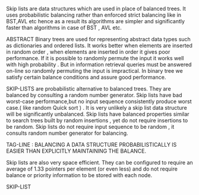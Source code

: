 Skip lists are data structures which are used in place of balanced trees. It uses probabilistic balancing rather than enforced strict balancing like in BST,AVL etc hence as a result its algorithms are simpler and significantly faster than algorithms in case of BST , AVL etc.
 
ABSTRACT 
Binary trees are used for representing abstract data types such as dictionaries and ordered lists. It works better when elements are inserted in random order , when elements are inserted in order it gives poor performance. If it is possible to randomly permute the input it works well with high probability . But in information retrieval queries must be answered on-line so randomly permuting the input is impractical. In binary tree we satisfy certain balance conditions and assure good performance.
 
SKIP-LISTS are probabilistic alternative to balanced trees. They are balanced by consulting a random number generator. Skip lists have bad worst-case performance,but no input sequence consistently produce worst case.( like random Quick sort  ) . It is very unlikely a skip list data structure will be significantly unbalanced. Skip lists have balanced properties similar to search trees built by random insertions , yet do not require insertions to be random. Skip lists do not require input sequence to be random , it consults random number generator for balancing. 
 
TAG-LINE : BALANCING A DATA STRUCTURE PROBABILISTICALLY IS EASIER THAN EXPLICITLY MAINTAINING THE BALANCE.
 
Skip lists are also very space efficient. They can be configured to require an average of 1.33 pointers per element (or even less) and do not require balance or priority information to be stored with each node.
 
SKIP-LIST
